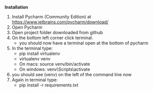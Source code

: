 **Installation**

1. Install Pycharm (Community Edition) at https://www.jetbrains.com/pycharm/download/
2. Open Pycharm
3. Open project folder downloaded from github
4. On the bottom left corner click terminal.
   - you should now have a terminal open at the bottom of pycharm
5. In the terminal type:
   - pip install virtualenv
   - virtualenv venv
   - On macs: source venv/bin/activate
   - On windows: venv\Scripts\activate
6. you should see (venv) on the left of the command line now
7. Again in terminal type:
   - pip install -r requirements.txt
